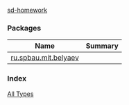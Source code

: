 [sd-homework](.)

### Packages

| Name | Summary |
|---|---|
| [ru.spbau.mit.belyaev](ru.spbau.mit.belyaev/index.md) |  |

### Index

[All Types](alltypes.md)
